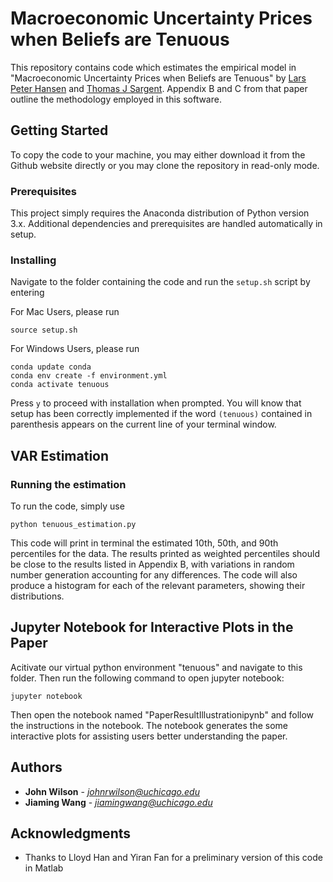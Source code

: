 # Macroeconomic Uncertainty Prices when Beliefs are Tenuous

This repository contains code which estimates the empirical model in "Macroeconomic Uncertainty Prices when Beliefs are Tenuous" by [Lars Peter Hansen][id1] and [Thomas J Sargent][id2]. Appendix B and C from that paper outline the methodology employed in this software.

[id1]: https://larspeterhansen.org/
[id2]: http://www.tomsargent.com/

## Getting Started

To copy the code to your machine, you may either download it from the Github website directly or you may clone the repository in read-only mode.

### Prerequisites

This project simply requires the Anaconda distribution of Python version 3.x. Additional dependencies and prerequisites are handled automatically in setup.

### Installing

Navigate to the folder containing the code and run the `setup.sh` script by entering

For Mac Users, please run 
```
source setup.sh
```
For Windows Users, please run
```
conda update conda
conda env create -f environment.yml
conda activate tenuous
```

Press `y` to proceed with installation when prompted. You will know that setup has been correctly implemented if the word `(tenuous)` contained in parenthesis appears on the current line of your terminal window.

## VAR Estimation

### Running the estimation

To run the code, simply use

```
python tenuous_estimation.py
```

This code will print in terminal the estimated 10th, 50th, and 90th percentiles for the data. The results printed as weighted percentiles should be close to the results listed in Appendix B, with variations in random number generation accounting for any differences. The code will also produce a histogram for each of the relevant parameters, showing their distributions.

## Jupyter Notebook for Interactive Plots in the Paper

Acitivate our virtual python environment "tenuous" and navigate to this folder. Then run the following command to open jupyter notebook:
```
jupyter notebook
```

Then open the notebook named "PaperResultIllustrationipynb" and follow the instructions in the notebook. The notebook generates the some interactive plots for assisting users better understanding the paper. 

## Authors

* **John Wilson** - *johnrwilson@uchicago.edu*
* **Jiaming Wang** - *jiamingwang@uchicago.edu*

## Acknowledgments

* Thanks to Lloyd Han and Yiran Fan for a preliminary version of this code in Matlab
